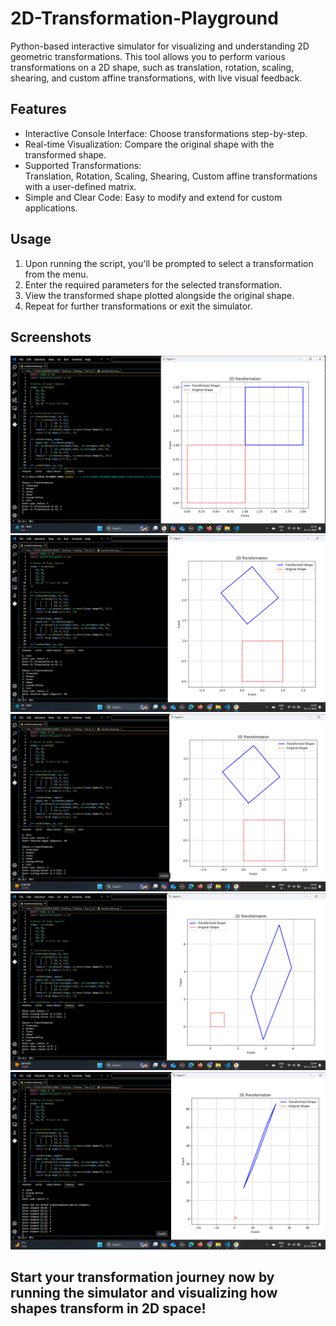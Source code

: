 # 2D-Transformation-Playground
<p> Python-based interactive simulator for visualizing and understanding 2D geometric transformations. This tool allows you to perform various transformations on a 2D shape, such as translation, rotation, scaling, shearing, and custom affine transformations, with live visual feedback.</p>

<h2>Features</h2>
<ul>
<li>Interactive Console Interface: Choose transformations step-by-step.</li>
<li>Real-time Visualization: Compare the original shape with the transformed shape.</li>
<li>Supported Transformations:</li>
Translation,
Rotation,
Scaling,
Shearing,
Custom affine transformations with a user-defined matrix.
<li>Simple and Clear Code: Easy to modify and extend for custom applications.</li>
</ul>

<h2>Usage</h2>
<ol>
<li>Upon running the script, you'll be prompted to select a transformation from the menu.</li>
<li>Enter the required parameters for the selected transformation.</li>
<li>View the transformed shape plotted alongside the original shape.</li>
<li>Repeat for further transformations or exit the simulator.</li>
</ol>
<h2>Screenshots</h2>
<img src="Screenshot (1).png" alt=" ">
<img src="Screenshot (2).png" alt=" " >
<img src="Screenshot (3).png" alt=" " >
<img src="Screenshot (4).png" alt=" " >
<img src="Screenshot (5).png" alt=" " >

<h2>Start your transformation journey now by running the simulator and visualizing how shapes transform in 2D space!</h2>


